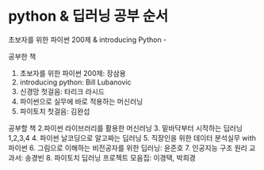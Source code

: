 # python & 딥러닝 공부 순서
초보자를 위한 파이썬 200제 & introducing Python - 

공부한 책
1. 초보자를 위한 파이썬 200제: 장삼용
2. introducing python: Bill Lubanovic
3. 신경망 첫걸음: 타리크 라시드
4. 파이썬으로 실무에 바로 적용하는 머신러닝
5. 파이토치 첫걸음: 김완섭
  
공부할 책
2.파이썬 라이브러리를 활용한 머신러닝
3. 밑바닥부터 시작하는 딥러닝 1,2,3,4
4. 파이썬 날코딩으로 알고짜는 딥러닝
5. 직장인을 위한 데이터 분석실무 with 파이썬
6. 그림으로 이해하는 비전공자를 위한 딥러닝: 윤준호
7. 인공지능 구조 원리 교과서: 송경빈
8. 파이토치 딥러닝 프로젝트 모음집: 이경택, 박희경
